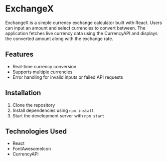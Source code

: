 # ExchangeX

ExchangeX is a simple currency exchange calculator built with React. Users can input an amount and select currencies to convert between. The application fetches live currency data using the CurrencyAPI and displays the converted amount along with the exchange rate.

## Features

- Real-time currency conversion
- Supports multiple currencies
- Error handling for invalid inputs or failed API requests

## Installation

1. Clone the repository
2. Install dependencies using `npm install`
3. Start the development server with `npm start`

## Technologies Used

- React
- FontAwesomeIcon
- CurrencyAPI




